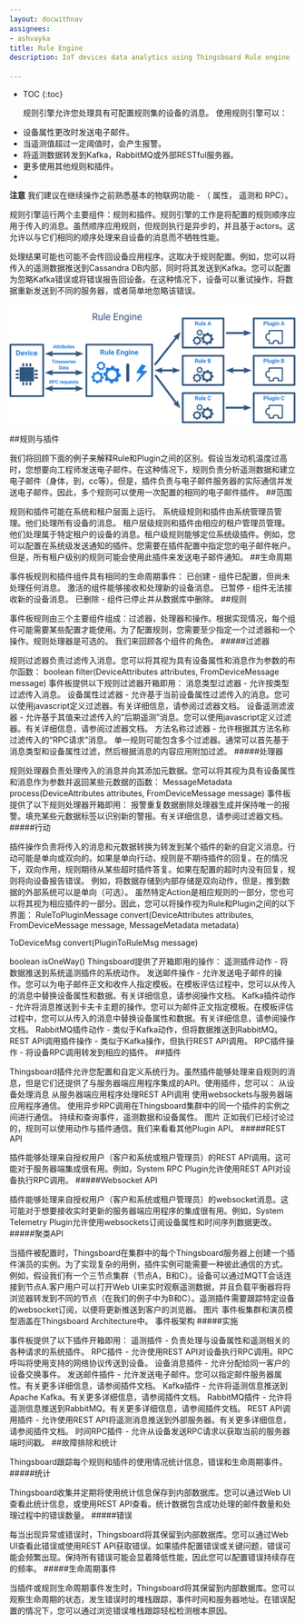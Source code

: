 ```yaml
---
layout: docwithnav
assignees:
- ashvayka
title: Rule Engine
description: IoT devices data analytics using Thingsboard Rule engine

---
```


* TOC
{:toc}

    规则引擎允许您处理具有可配置规则集的设备的消息。
使用规则引擎可以：

- 设备属性更改时发送电子邮件。
- 当遥测值超过一定阈值时，会产生报警。
- 将遥测数据转发到Kafka，RabbitMQ或外部RESTful服务器。
- 更多使用其他规则和插件。
- 
**注意**  我们建议在继续操作之前熟悉基本的物联网功能 - （ 属性， 遥测和 RPC）。

规则引擎运行两个主要组件：规则和插件。规则引擎的工作是将配置的规则顺序应用于传入的消息。虽然顺序应用规则，但规则执行是异步的，并且基于actors。这允许以与它们相同的顺序处理来自设备的消息而不牺牲性能。

处理结果可能也可能不会传回设备应用程序。这取决于规则配置。例如，您可以将传入的遥测数据推送到Cassandra DB内部，同时将其发送到Kafka。您可以配置为忽略Kafka错误或将错误报告回设备。在这种情况下，设备可以重试操作，将数据重新发送到不同的服务器，或者简单地忽略该错误。

 ![image](/images/rule-engine.svg)

##规则与插件

我们将回顾下面的例子来解释Rule和Plugin之间的区别。假设当发动机温度过高时，您想要向工程师发送电子邮件。在这种情况下，规则负责分析遥测数据和建立电子邮件（身体，到，cc等）。但是，插件负责与电子邮件服务器的实际通信并发送电子邮件。因此，多个规则可以使用一次配置的相同的电子邮件插件。
##范围

规则和插件可能在系统和租户层面上运行。
系统级规则和插件由系统管理员管理。他们处理所有设备的消息。
租户层级规则和插件由相应的租户管理员管理。他们处理属于特定租户的设备的消息。租户级规则能够定位系统级插件。例如，您可以配置在系统级发送通知的插件。您需要在插件配置中指定您的电子邮件帐户。但是，所有租户级别的规则可能会使用此插件来发送电子邮件通知。
##生命周期

事件板规则和插件组件具有相同的生命周期事件：
已创建 - 组件已配置，但尚未处理任何消息。
激活的组件能够接收和处理新的设备消息。
已暂停 - 组件无法接收新的设备消息。
已删除 - 组件已停止并从数据库中删除。
##规则

事件板规则由三个主要组件组成：过滤器，处理器和操作。根据实现情况，每个组件可能需要某些配置才能使用。为了配置规则，您需要至少指定一个过滤器和一个操作。规则处理器是可选的。
我们来回顾各个组件的角色。
#####过滤器

规则过滤器负责过滤传入消息。您可以将其视为具有设备属性和消息作为参数的布尔函数：
   boolean filter(DeviceAttributes attributes, FromDeviceMessage message) 
事件板提供以下规则过滤器开箱即用：
消息类型过滤器 - 允许按类型过滤传入消息。
设备属性过滤器 - 允许基于当前设备属性过滤传入的消息。您可以使用javascript定义过滤器。有关详细信息，请参阅过滤器文档。
设备遥测滤波器 - 允许基于其值来过滤传入的“后期遥测”消息。您可以使用javascript定义过滤器。有关详细信息，请参阅过滤器文档。
方法名称过滤器 - 允许根据其方法名称过滤传入的“RPC请求”消息。
单一规则可能包含多个过滤器。通常可以首先基于消息类型和设备属性过滤，然后根据消息的内容应用附加过滤。
#####处理器

规则处理器负责处理传入的消息并向其添加元数据。您可以将其视为具有设备属性和消息作为参数并返回某些元数据的函数：
   MessageMetadata process(DeviceAttributes attributes, FromDeviceMessage message) 
事件板提供了以下规则处理器开箱即用：
报警重复数据删除处理器生成并保持唯一的报警。填充某些元数据标签以识别新的警报。有关详细信息，请参阅过滤器文档。
#####行动

插件操作负责将传入的消息和元数据转换为转发到某个插件的新的自定义消息。行动可能是单向或双向的。如果是单向行动，规则是不期待插件的回复。在的情况下，双向作用，规则期待从某些超时插件答复。如果在配置的超时内没有回复，规则将向设备报告错误。
例如，将数据存储到内部存储是双向动作，但是，推到数据的外部系统可以是单向（可选）。
虽然特定Action是相应规则的一部分，您也可以将其视为相应插件的一部分。因此，您可以将操作视为Rule和Plugin之间的以下界面：
   RuleToPluginMessage<T> convert(DeviceAttributes attributes, FromDeviceMessage message, MessageMetadata metadata)
   
   ToDeviceMsg convert(PluginToRuleMsg<T> message)
   
   boolean isOneWay()
Thingsboard提供了开箱即用的操作：
遥测插件动作 - 将数据推送到系统遥测插件的系统动作。
发送邮件操作 - 允许发送电子邮件的操作。您可以为电子邮件正文和收件人指定模板。在模板评估过程中，您可以从传入的消息中替换设备属性和数据。有关详细信息，请参阅操作文档。
Kafka插件动作 - 允许将消息推送到卡夫卡主题的操作。您可以为邮件正文指定模板。在模板评估过程中，您可以从传入的消息中替换设备属性和数据。有关详细信息，请参阅操作文档。
RabbitMQ插件动作 - 类似于Kafka动作，但将数据推送到RabbitMQ。
REST API调用插件操作 - 类似于Kafka操作，但执行REST API调用。
RPC插件操作 - 将设备RPC调用转发到相应的插件。
##插件

Thingsboard插件允许您配置和自定义系统行为。虽然插件能够处理来自规则的消息，但是它们还提供了与服务器端应用程序集成的API。使用插件，您可以：
从设备处理消息
从服务器端应用程序处理REST API调用
使用websockets与服务器端应用程序通信。
使用异步RPC调用在Thingsboard集群中的同一个插件的实例之间进行通信。
持续和查询事件，遥测数据和设备属性。
图片
正如我们已经讨论过的，规则可以使用动作与插件通信。我们来看看其他Plugin API。
#####REST API

插件能够处理来自授权用户（客户和系统或租户管理员）的REST API调用。这可能对于服务器端集成很有用。例如，System RPC Plugin允许使用REST API对设备执行RPC调用。
#####Websocket API

插件能够处理来自授权用户（客户和系统或租户管理员）的websocket消息。这可能对于想要接收实时更新的服务器端应用程序的集成很有用。例如，System Telemetry Plugin允许使用websockets订阅设备属性和时间序列数据更改。
#####聚类API

当插件被配置时，Thingsboard在集群中的每个Thingsboard服务器上创建一个插件演员的实例。为了实现复杂的用例，插件实例可能需要一种彼此通信的方式。
例如，假设我们有一个三节点集群（节点A，B和C）。设备可以通过MQTT会话连接到节点A.客户用户可以打开Web UI来实时观察遥测数据，并且负载平衡器将将浏览器转发到不同的节点（在我们的例子中为B和C）。遥测插件需要跟踪特定设备的websocket订阅，以便将更新推送到客户的浏览器。
图片
事件板集群和演员模型涵盖在Thingsboard Architecture中。
事件板架构
#####实施

事件板提供了以下插件开箱即用：
遥测插件 - 负责处理与设备属性和遥测相关的各种请求的系统插件。
RPC插件 - 允许使用REST API对设备执行RPC调用。RPC呼叫将使用支持的网络协议传送到设备。
设备消息插件 - 允许分配给同一客户的设备交换事件。
发送邮件插件 - 允许发送电子邮件。您可以指定邮件服务器属性。有关更多详细信息，请参阅插件文档。
Kafka插件 - 允许将遥测信息推送到Apache Kafka。有关更多详细信息，请参阅插件文档。
RabbitMQ插件 - 允许将遥测信息推送到RabbitMQ。有关更多详细信息，请参阅插件文档。
REST API调用插件 - 允许使用REST API将遥测消息推送到外部服务器。有关更多详细信息，请参阅插件文档。
时间RPC插件 - 允许从设备发送RPC请求以获取当前的服务器端时间戳。
##故障排除和统计

Thingsboard跟踪每个规则和插件的使用情况统计信息，错误和生命周期事件。
#####统计

Thingsboard收集并定期将使用统计信息保存到内部数据库。您可以通过Web UI查看此统计信息，或使用REST API查看。统计数据包含成功处理的邮件数量和处理过程中的错误数量。
#####错误

每当出现异常或错误时，Thingsboard将其保留到内部数据库。您可以通过Web UI查看此错误或使用REST API获取错误。如果插件配置错误或关键问题，错误可能会频繁出现。保持所有错误可能会显着降低性能，因此您可以配置错误持续存在的频率。
#####生命周期事件

当插件或规则生命周期事件发生时，Thingsboard将其保留到内部数据库。您可以观察生命周期的状态，发生错误时的堆栈跟踪，事件时间和服务器地址。在错误配置的情况下，您可以通过浏览错误堆栈跟踪轻松检测根本原因。